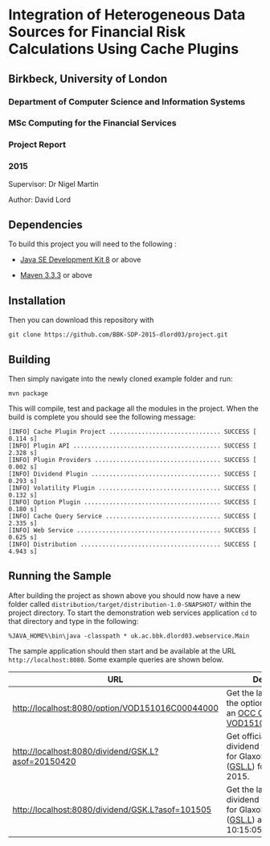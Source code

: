 
# Integration of Heterogeneous Data Sources for Financial Risk Calculations Using Cache Plugins

## Birkbeck, University of London    
### Department of Computer Science and Information Systems

### MSc Computing for the Financial Services    
### Project Report
### 2015



Supervisor:   Dr Nigel Martin

Author:	      David Lord

## Dependencies
To build this project you will need to the following :

* [Java SE Development Kit 8](http://www.oracle.com/technetwork/java/javase/downloads/jdk8-downloads-2133151.html) or above

* [Maven 3.3.3](https://maven.apache.org/download.cgi) or above

## Installation
Then you can download this repository with

	git clone https://github.com/BBK-SDP-2015-dlord03/project.git

## Building
Then simply navigate into the newly cloned example folder and run:

    mvn package

This will compile, test and package all the modules in the project. When the build is complete you should see the following message:

	[INFO] Cache Plugin Project ............................... SUCCESS [  0.114 s]
	[INFO] Plugin API ......................................... SUCCESS [  2.328 s]
	[INFO] Plugin Providers ................................... SUCCESS [  0.002 s]
	[INFO] Dividend Plugin .................................... SUCCESS [  0.293 s]
	[INFO] Volatility Plugin .................................. SUCCESS [  0.132 s]
	[INFO] Option Plugin ...................................... SUCCESS [  0.180 s]
	[INFO] Cache Query Service ................................ SUCCESS [  2.335 s]
	[INFO] Web Service ........................................ SUCCESS [  0.625 s]
	[INFO] Distribution ....................................... SUCCESS [  4.943 s]


## Running the Sample

After building the project as shown above you should now have a new folder called `distribution/target/distribution-1.0-SNAPSHOT/` within the project directory. To start the demonstration web services application `cd` to that directory and type in the following:

	%JAVA_HOME%\bin\java -classpath * uk.ac.bbk.dlord03.webservice.Main

The sample application should then start and be available at the URL `http://localhost:8080`. Some example queries are shown below.

| URL | Description |
|-----|-------------|
| [http://localhost:8080/option/VOD151016C00044000](http://localhost:8080/option/VOD151016C00044000) | Get the latest version of the option contract with an [OCC Code](https://en.wikipedia.org/wiki/Option_symbol) of [VOD151016C00044000](http://finance.yahoo.com/q?s=VOD151016C00044000).|
|[http://localhost:8080/dividend/GSK.L?asof=20150420](http://localhost:8080/dividend/GSK.L?asof=20150420)| Get official the end of day dividend forecast record for GlaxoSmithKline ([GSL.L](https://www.google.co.uk/finance?q=LON:GSK)) for the 20th April 2015.|
|[http://localhost:8080/dividend/GSK.L?asof=101505](http://localhost:8080/dividend/GSK.L?asof=20150420)| Get the latest intra-day dividend forecast record for GlaxoSmithKline ([GSL.L](https://www.google.co.uk/finance?q=LON:GSK)) as of 10:15:05AM today.|

